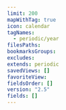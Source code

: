 ```yaml
---
limit: 200
mapWithTag: true
icon: calendar
tagNames:
  - periodic/year
filesPaths: 
bookmarksGroups: 
excludes: 
extends: periodic
savedViews: []
favoriteView: 
fieldsOrder: []
version: "2.5"
fields: []
---
```

